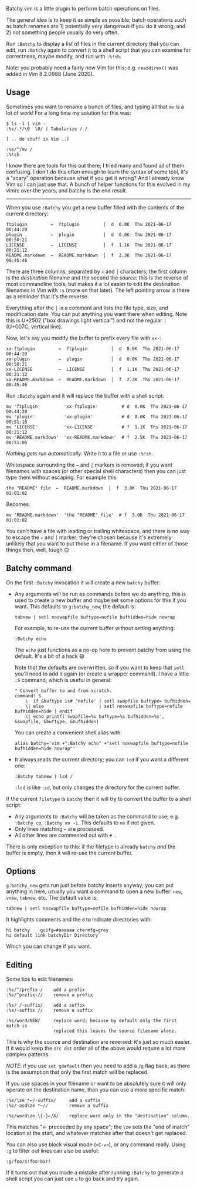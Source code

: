 Batchy.vim is a little plugin to perform batch operations on files.

The general idea is to keep it as simple as possible; batch operations such as
batch renames are 1) potentially very dangerous if you do it wrong, and 2) not
something people usually do very often.

Run `:Batchy` to display a list of files in the current directory that you can
edit, run `:Batchy` again to convert it to a shell script that you can examine
for correctness, maybe modify, and run with `:%!sh`.

Note: you probably need a fairly new Vim for this; e.g. `readdirex()` was added
in Vim 8.2.0988 (June 2020).


Usage
-----
Sometimes you want to rename a bunch of files, and typing all that `mv` is a lot
of work! For a long time my solution for this was:

    $ ls -1 | vim -
    :%s/.*/\0  \0/ | Tabularize / /

    [ .. do stuff in Vim ..]

    :%s/^/mv /
    :%!sh

I know there are tools for this out there; I tried many and found all of them
confusing. I don't do this often enough to learn the syntax of some tool, it's a
"scary" operation because what if you get it wrong? And I already know Vim so I
can just use that. A bunch of helper functions for this evolved in my vimrc over
the years, and batchy is the end result.

---

When you use `:Batchy` you get a new buffer filled with the contents of the
current directory:

    ftplugin         ←  ftplugin         │  d  0.0K  Thu 2021-06-17 00:44:20
    plugin           ←  plugin           │  d  0.0K  Thu 2021-06-17 00:50:21
    LICENSE          ←  LICENSE          │  f  1.1K  Thu 2021-06-17 00:21:12
    README.markdown  ←  README.markdown  │  f  2.3K  Thu 2021-06-17 00:45:46

There are three columns, separated by `←` and `│` characters; the first column
is the *destination* filename and the second the *source*: this is the reverse
of most commandline tools, but makes it a lot easier to edit the destination
filenames in Vim with `:s` (more on that later). The left pointing arrow is
there as a reminder that it's the reverse.

Everything after the `│` is a comment and lists the file type, size, and
modification date. You can put anything you want there when editing. Note this
is U+2502 ("box drawings light vertical") and not the regular `|` (U+007C,
vertical line).

Now, let's say you modify the buffer to prefix every file with `xx-`:

    xx-ftplugin         ←  ftplugin         │  d  0.0K  Thu 2021-06-17 00:44:20
    xx-plugin           ←  plugin           │  d  0.0K  Thu 2021-06-17 00:50:21
    xx-LICENSE          ←  LICENSE          │  f  1.1K  Thu 2021-06-17 00:21:12
    xx-README.markdown  ←  README.markdown  │  f  2.3K  Thu 2021-06-17 00:45:46

Run `:Batchy` again and it will replace the buffer with a shell script:

    mv 'ftplugin'         'xx-ftplugin'         # d  0.0K  Thu 2021-06-17 00:44:20
    mv 'plugin'           'xx-plugin'           # d  0.0K  Thu 2021-06-17 00:51:16
    mv 'LICENSE'          'xx-LICENSE'          # f  1.1K  Thu 2021-06-17 00:21:12
    mv 'README.markdown'  'xx-README.markdown'  # f  2.5K  Thu 2021-06-17 00:51:06

*Nothing gets run automatically*. Write it to a file or use `:%!sh`.

Whitespace surrounding the `←` and `│` markers is removed; if you want filenames
with spaces (or other special shell characters) then you can just type them
without escaping. For example this:

    the "README" file  ←  README.markdown  │  f  3.0K  Thu 2021-06-17 01:01:02

Becomes:

    mv 'README.markdown'  'the "README" file'  # f  3.0K  Thu 2021-06-17 01:01:02

You can't have a file with leading or trailing whitespace, and there is no way
to escape the `←` and `│` marker; they're chosen because it's extremely unlikely
that you want to put those in a filename. If you want either of those things
then, well, tough 🙃

Batchy command
---------------
On the first `:Batchy` invocation it will create a new `batchy` buffer:

- Any arguments will be run as commands before we do anything, this is used to
  create a new buffer and maybe set some options for this if you want. This
  defaults to `g:batchy_new`; the default is:

      tabnew | setl noswapfile buftype=nofile bufhidden=hide nowrap

  For example, to re-use the current buffer without setting anything:

      :Batchy echo

  The `echo` just functions as a no-op here to prevent batchy from using the
  default. It's a bit of a hack 😅

  Note that the defaults are overwritten, so if you want to keep that `setl`
  you'll need to add it again (or create a wrapper command). I have a little
  `:S` command, which is useful in general:

      " Convert buffer to and from scratch.
      command! S
          \  if &buftype is# 'nofile' | setl swapfile buftype= bufhidden=
          \| else                     | setl noswapfile buftype=nofile bufhidden=hide | endif
          \| echo printf('swapfile=%s buftype=%s bufhidden=%s', &swapfile, &buftype, &bufhidden)

  You can create a convenient shell alias with:

      alias batchy='vim +":Batchy echo" +"setl noswapfile buftype=nofile bufhidden=hide nowrap"'

- It always reads the current directory; you can `lcd` if you want a different
  one:

      :Batchy tabnew | lcd /

  `:lcd` is like `:cd`, but only changes the directory for the current buffer.

If the current `filetype` is `batchy` then it will try to convert the buffer to
a shell script:

- Any arguments to `:Batchy` will be taken as the command to use; e.g. `:Batchy
  cp`, `:Batchy mv -i`. This defaults to `mv` if not given.
- Only lines matching `←` are processed.
- All other lines are commented out with `# `.

There is only exception to this: if the filetype is already `batchy` *and* the
buffer is empty, then it will re-use the current buffer.

Options
-------
`g:batchy_new` gets run just before batchy inserts anyway; you can put anything
in here, usually you want a command to open a new buffer: `new`, `vnew`,
`tabnew`, etc. The default value is:

    tabnew | setl noswapfile buftype=nofile bufhidden=hide nowrap

It highlights comments and the `d` to indicate directories with:

    hi batchy    guifg=#aaaaaa ctermfg=grey
    hi default link batchyDir Directory

Which you can change if you want.


Editing
-------
Some tips to edit filenames:

    :%s/^/prefix-/    add a prefix
    :%s/^prefix-//    remove a prefix

    :%s/ /-suffix/    add a suffix
    :%s/-suffix //    remove a suffix

    :%s/word/NEW/     replace word; because by default only the first match is
                      replaced this leaves the source filename alone.

This is why the source and destination are reversed: it's just so much easier.
If it would keep the `src dst` order all of the above would require a lot more
complex patterns.

*NOTE*: if you use `set gdefault` then you need to add a `/g` flag back, as
there is the assumption that only the first match will be replaced.

If you use spaces in your filename or want to be absolutely sure it will only
operate on the destination name, then you can use a more specific match:

    :%s/\ze *←/-suffix/     add a suffix
    :%s/-asd\ze *←//        remove a suffix

    :%s/word\ze.\{-}←/X/    replace word only in the "destination" column.

This matches "← preceeded by any space"; the `\ze` sets the "end of match"
location at the start, and whatever matches after that doesn't get replaced.

You can also use block visual mode (`<C-v>`), or any command really. Using `:g`
to filter out lines can also be useful:

    :g/foo/s!foo!bar!

If it turns out that you made a mistake after running `:Batchy` to generate a
shell script you can just use `u` to go back and try again.
